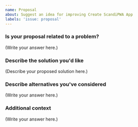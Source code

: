 ```yaml
---
name: Proposal
about: Suggest an idea for improving Create ScandiPWA App
labels: 'issue: proposal'
---
```


### Is your proposal related to a problem?

<!--
  Provide a clear and concise description of what the problem is.
  For example, "I'm always frustrated when..."
-->

(Write your answer here.)

### Describe the solution you'd like

<!--
  Provide a clear and concise description of what you want to happen.
-->

(Describe your proposed solution here.)

### Describe alternatives you've considered

<!--
  Let us know about other solutions you've tried or researched.
-->

(Write your answer here.)

### Additional context

<!--
  Is there anything else you can add about the proposal?
  You might want to link to related issues here, if you haven't already.
-->

(Write your answer here.)
